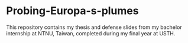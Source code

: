 # Probing-Europa-s-plumes

This repository contains my thesis and defense slides from my bachelor internship at NTNU, Taiwan, completed during my final year at USTH.
